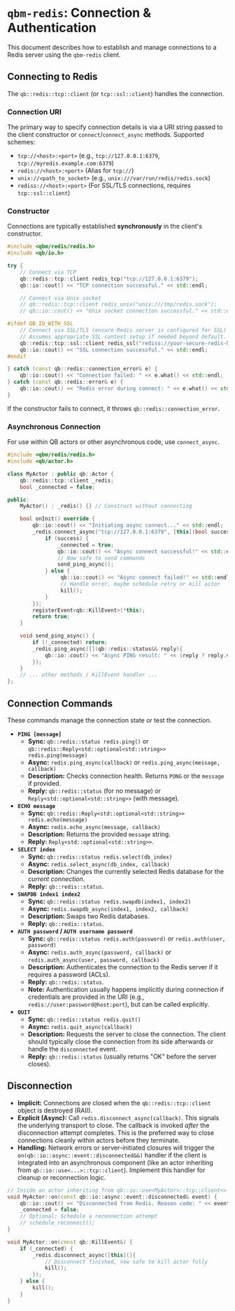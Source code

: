 # `qbm-redis`: Connection & Authentication

This document describes how to establish and manage connections to a Redis server using the `qbm-redis` client.

## Connecting to Redis

The `qb::redis::tcp::client` (or `tcp::ssl::client`) handles the connection.

### Connection URI

The primary way to specify connection details is via a URI string passed to the client constructor or `connect`/`connect_async` methods. Supported schemes:

*   `tcp://<host>:<port>` (e.g., `tcp://127.0.0.1:6379`, `tcp://myredis.example.com:6379`)
*   `redis://<host>:<port>` (Alias for `tcp://`)
*   `unix://<path_to_socket>` (e.g., `unix:///var/run/redis/redis.sock`)
*   `rediss://<host>:<port>` (For SSL/TLS connections, requires `tcp::ssl::client`)

### Constructor

Connections are typically established **synchronously** in the client's constructor.

```cpp
#include <qbm/redis/redis.h>
#include <qb/io.h>

try {
    // Connect via TCP
    qb::redis::tcp::client redis_tcp("tcp://127.0.0.1:6379");
    qb::io::cout() << "TCP connection successful." << std::endl;

    // Connect via Unix socket
    // qb::redis::tcp::client redis_unix("unix:///tmp/redis.sock");
    // qb::io::cout() << "Unix socket connection successful." << std::endl;

#ifdef QB_IO_WITH_SSL
    // Connect via SSL/TLS (ensure Redis server is configured for SSL)
    // Assumes appropriate SSL context setup if needed beyond default.
    qb::redis::tcp::ssl::client redis_ssl("rediss://your-secure-redis-host:6380");
    qb::io::cout() << "SSL connection successful." << std::endl;
#endif

} catch (const qb::redis::connection_error& e) {
    qb::io::cout() << "Connection failed: " << e.what() << std::endl;
} catch (const qb::redis::error& e) {
    qb::io::cout() << "Redis error during connect: " << e.what() << std::endl;
}
```

If the constructor fails to connect, it throws `qb::redis::connection_error`.

### Asynchronous Connection

For use within QB actors or other asynchronous code, use `connect_async`.

```cpp
#include <qbm/redis/redis.h>
#include <qb/actor.h>

class MyActor : public qb::Actor {
    qb::redis::tcp::client _redis;
    bool _connected = false;

public:
    MyActor() : _redis() {} // Construct without connecting

    bool onInit() override {
        qb::io::cout() << "Initiating async connect..." << std::endl;
        _redis.connect_async("tcp://127.0.0.1:6379", [this](bool success){
            if (success) {
                _connected = true;
                qb::io::cout() << "Async connect successful!" << std::endl;
                // Now safe to send commands
                send_ping_async();
            } else {
                 qb::io::cout() << "Async connect failed!" << std::endl;
                 // Handle error, maybe schedule retry or kill actor
                 kill();
            }
        });
        registerEvent<qb::KillEvent>(*this);
        return true;
    }

    void send_ping_async() {
        if (!_connected) return;
        _redis.ping_async([](qb::redis::status&& reply){
            qb::io::cout() << "Async PING result: " << (reply ? reply.value() : reply.error().what()) << std::endl;
        });
    }
    // ... other methods / KillEvent handler ...
};
```

## Connection Commands

These commands manage the connection state or test the connection.

*   **`PING [message]`**
    *   **Sync:** `qb::redis::status redis.ping()` or `qb::redis::Reply<std::optional<std::string>> redis.ping(message)`
    *   **Async:** `redis.ping_async(callback)` or `redis.ping_async(message, callback)`
    *   **Description:** Checks connection health. Returns `PONG` or the `message` if provided.
    *   **Reply:** `qb::redis::status` (for no message) or `Reply<std::optional<std::string>>` (with message).
*   **`ECHO message`**
    *   **Sync:** `qb::redis::Reply<std::optional<std::string>> redis.echo(message)`
    *   **Async:** `redis.echo_async(message, callback)`
    *   **Description:** Returns the provided `message` string.
    *   **Reply:** `Reply<std::optional<std::string>>`.
*   **`SELECT index`**
    *   **Sync:** `qb::redis::status redis.select(db_index)`
    *   **Async:** `redis.select_async(db_index, callback)`
    *   **Description:** Changes the currently selected Redis database for the *current connection*.
    *   **Reply:** `qb::redis::status`.
*   **`SWAPDB index1 index2`**
    *   **Sync:** `qb::redis::status redis.swapdb(index1, index2)`
    *   **Async:** `redis.swapdb_async(index1, index2, callback)`
    *   **Description:** Swaps two Redis databases.
    *   **Reply:** `qb::redis::status`.
*   **`AUTH password` / `AUTH username password`**
    *   **Sync:** `qb::redis::status redis.auth(password)` or `redis.auth(user, password)`
    *   **Async:** `redis.auth_async(password, callback)` or `redis.auth_async(user, password, callback)`
    *   **Description:** Authenticates the connection to the Redis server if it requires a password (ACLs).
    *   **Reply:** `qb::redis::status`.
    *   **Note:** Authentication usually happens implicitly during connection if credentials are provided in the URI (e.g., `redis://user:password@host:port`), but can be called explicitly.
*   **`QUIT`**
    *   **Sync:** `qb::redis::status redis.quit()`
    *   **Async:** `redis.quit_async(callback)`
    *   **Description:** Requests the server to close the connection. The client should typically close the connection from its side afterwards or handle the `disconnected` event.
    *   **Reply:** `qb::redis::status` (usually returns "OK" before the server closes).

## Disconnection

*   **Implicit:** Connections are closed when the `qb::redis::tcp::client` object is destroyed (RAII).
*   **Explicit (Async):** Call `redis.disconnect_async(callback)`. This signals the underlying transport to close. The callback is invoked *after* the disconnection attempt completes. This is the preferred way to close connections cleanly within actors before they terminate.
*   **Handling:** Network errors or server-initiated closures will trigger the `on(qb::io::async::event::disconnected&&)` handler if the client is integrated into an asynchronous component (like an actor inheriting from `qb::io::use<...>::tcp::client`). Implement this handler for cleanup or reconnection logic.

```cpp
// Inside an actor inheriting from qb::io::use<MyActor>::tcp::client<>
void MyActor::on(const qb::io::async::event::disconnected& event) {
    qb::io::cout() << "Disconnected from Redis. Reason code: " << event.reason << std::endl;
    _connected = false;
    // Optional: Schedule a reconnection attempt
    // schedule_reconnect();
}

void MyActor::on(const qb::KillEvent&) {
    if (_connected) {
        _redis.disconnect_async([this](){
            // Disconnect finished, now safe to kill actor fully
            kill();
        });
    } else {
        kill();
    }
}
``` 